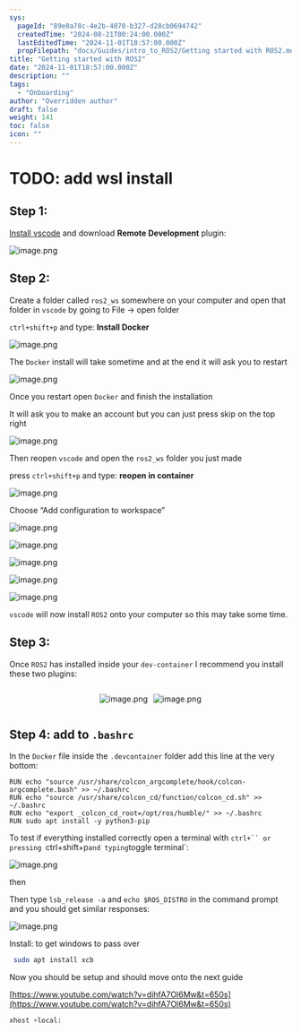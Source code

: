 ```yaml
---
sys:
  pageId: "89e0a78c-4e2b-4070-b327-d28cb0694742"
  createdTime: "2024-08-21T00:24:00.000Z"
  lastEditedTime: "2024-11-01T18:57:00.000Z"
  propFilepath: "docs/Guides/intro_to_ROS2/Getting started with ROS2.md"
title: "Getting started with ROS2"
date: "2024-11-01T18:57:00.000Z"
description: ""
tags:
  - "Onboarding"
author: "Overridden author"
draft: false
weight: 141
toc: false
icon: ""
---
```


# TODO: add wsl install

## Step 1:

[Install vscode](https://code.visualstudio.com/download) and download **Remote Development** plugin:

![image.png](https://prod-files-secure.s3.us-west-2.amazonaws.com/d518164a-d88e-44d1-a4ee-3adb3bd8bce0/efb52993-1881-4a40-b95e-6f020334f022/image.png?X-Amz-Algorithm=AWS4-HMAC-SHA256&X-Amz-Content-Sha256=UNSIGNED-PAYLOAD&X-Amz-Credential=ASIAZI2LB466YMYGWE7E%2F20250406%2Fus-west-2%2Fs3%2Faws4_request&X-Amz-Date=20250406T190138Z&X-Amz-Expires=3600&X-Amz-Security-Token=IQoJb3JpZ2luX2VjEM%2F%2F%2F%2F%2F%2F%2F%2F%2F%2F%2FwEaCXVzLXdlc3QtMiJHMEUCIB%2BZdWyqs9T7f%2FcOK1kzfY8Ne99VbVt3kRAMroniUPAYAiEAlfBa1%2FcDs1xlYEGd1BLxJs0DqYVmU28c6Jw6EgvSQrEq%2FwMISBAAGgw2Mzc0MjMxODM4MDUiDNGemFXH%2B2ck72o25CrcAz6T3oIMjzLm6zvPmYvsdOPHK4ti7SK4aARhTTfqh2Zcv1BIDgC0pNhvgPU1aYTHoeR17QMe1137XSqnzZ8h7Ri54kpiabfHIxJinYhDIzY7ULzxDlm6g1D8jt%2FmUvEjwBioyT%2F2Aau6eBY2GD%2Fn%2BseOOqBuDBp2sToNpbBhZt7DT5PSxAVb3Gs2nX0gygbDrTrgF%2B%2BNTlV8c19zTETGyGpCm5g6b5cRTV9MAMnXFgI3wiCvbO347nJ9v5wa%2FW3VXe9zPs8Krr0VwvfQ0aUYLAYA7r9IeoL1ueKqWdagRpMhS6lq1dOD4IzXdqzKiXFpB6C4rZnOV%2B3i%2BBJWQZQyeNY%2B7oxHT7KAArvRVQftOFg8MI8GvNr2yIEedqmPKC0QYEInvJVeHaJi2QIKabZv7phy8enusYQrCZWSisq%2BisS4otAYDDLhoUmT0YRm3AM7TaKdh4qXnUXTmckoZkgrxwBc2FeRjpMTsmdvcZomhgWbW%2Fh8eAmOaOP9knA4L54A4Fn7k1Op195SeqMfsoeJ2SujCgbw6TuB9BeWlWNSKu9yxr5ZksPLcDBwDBUU8HL2JP5tsi%2Fe%2BqFtNH17hnY4dGylDCrOqcqZT04Kf1iVStai%2FlRUxdCF7tkV%2Bkc1MKehyr8GOqUBd7hCjuOgFgjUkCnG39pa9%2BRij%2BIG4bBokY7rtJRiy1RKrFVfCSpzI76xtllahce5GEiNbk%2FaB1Jx7DZXB9MD7CHfFmQAd3QypApDZuVRIu77OyuKaamObA9ULQxvYdl2gLDCq1ld3PuCStaSGBOKg0drbYYrZ%2BRAzV4Ds6Mk7hD66fjlwCuUb%2FH%2BJcBgxKFvRpMILOo5m77towAeBM6utgJ2Cfve&X-Amz-Signature=3ce2a49461f6c7acdc0c43ec41ef6fbe81384f706ade9c2652bf05b99164dda1&X-Amz-SignedHeaders=host&x-id=GetObject)

## Step 2:

Create a folder called `ros2_ws` somewhere on your computer and open that folder in `vscode` by going to File → open folder 

`ctrl+shift+p` and type: **Install Docker**

![image.png](https://prod-files-secure.s3.us-west-2.amazonaws.com/d518164a-d88e-44d1-a4ee-3adb3bd8bce0/2269dc0e-1cd5-47ff-bceb-c04ad9b2eab0/image.png?X-Amz-Algorithm=AWS4-HMAC-SHA256&X-Amz-Content-Sha256=UNSIGNED-PAYLOAD&X-Amz-Credential=ASIAZI2LB466YMYGWE7E%2F20250406%2Fus-west-2%2Fs3%2Faws4_request&X-Amz-Date=20250406T190138Z&X-Amz-Expires=3600&X-Amz-Security-Token=IQoJb3JpZ2luX2VjEM%2F%2F%2F%2F%2F%2F%2F%2F%2F%2F%2FwEaCXVzLXdlc3QtMiJHMEUCIB%2BZdWyqs9T7f%2FcOK1kzfY8Ne99VbVt3kRAMroniUPAYAiEAlfBa1%2FcDs1xlYEGd1BLxJs0DqYVmU28c6Jw6EgvSQrEq%2FwMISBAAGgw2Mzc0MjMxODM4MDUiDNGemFXH%2B2ck72o25CrcAz6T3oIMjzLm6zvPmYvsdOPHK4ti7SK4aARhTTfqh2Zcv1BIDgC0pNhvgPU1aYTHoeR17QMe1137XSqnzZ8h7Ri54kpiabfHIxJinYhDIzY7ULzxDlm6g1D8jt%2FmUvEjwBioyT%2F2Aau6eBY2GD%2Fn%2BseOOqBuDBp2sToNpbBhZt7DT5PSxAVb3Gs2nX0gygbDrTrgF%2B%2BNTlV8c19zTETGyGpCm5g6b5cRTV9MAMnXFgI3wiCvbO347nJ9v5wa%2FW3VXe9zPs8Krr0VwvfQ0aUYLAYA7r9IeoL1ueKqWdagRpMhS6lq1dOD4IzXdqzKiXFpB6C4rZnOV%2B3i%2BBJWQZQyeNY%2B7oxHT7KAArvRVQftOFg8MI8GvNr2yIEedqmPKC0QYEInvJVeHaJi2QIKabZv7phy8enusYQrCZWSisq%2BisS4otAYDDLhoUmT0YRm3AM7TaKdh4qXnUXTmckoZkgrxwBc2FeRjpMTsmdvcZomhgWbW%2Fh8eAmOaOP9knA4L54A4Fn7k1Op195SeqMfsoeJ2SujCgbw6TuB9BeWlWNSKu9yxr5ZksPLcDBwDBUU8HL2JP5tsi%2Fe%2BqFtNH17hnY4dGylDCrOqcqZT04Kf1iVStai%2FlRUxdCF7tkV%2Bkc1MKehyr8GOqUBd7hCjuOgFgjUkCnG39pa9%2BRij%2BIG4bBokY7rtJRiy1RKrFVfCSpzI76xtllahce5GEiNbk%2FaB1Jx7DZXB9MD7CHfFmQAd3QypApDZuVRIu77OyuKaamObA9ULQxvYdl2gLDCq1ld3PuCStaSGBOKg0drbYYrZ%2BRAzV4Ds6Mk7hD66fjlwCuUb%2FH%2BJcBgxKFvRpMILOo5m77towAeBM6utgJ2Cfve&X-Amz-Signature=32f1da503c2d287ab930ea11b94af0c03800150d2b690860904d1d1d7e2b242a&X-Amz-SignedHeaders=host&x-id=GetObject)

The `Docker` install will take sometime and at the end it will ask you to restart

![image.png](https://prod-files-secure.s3.us-west-2.amazonaws.com/d518164a-d88e-44d1-a4ee-3adb3bd8bce0/ed233f78-be33-4b1f-b89c-9c346c0e961e/image.png?X-Amz-Algorithm=AWS4-HMAC-SHA256&X-Amz-Content-Sha256=UNSIGNED-PAYLOAD&X-Amz-Credential=ASIAZI2LB466YMYGWE7E%2F20250406%2Fus-west-2%2Fs3%2Faws4_request&X-Amz-Date=20250406T190138Z&X-Amz-Expires=3600&X-Amz-Security-Token=IQoJb3JpZ2luX2VjEM%2F%2F%2F%2F%2F%2F%2F%2F%2F%2F%2FwEaCXVzLXdlc3QtMiJHMEUCIB%2BZdWyqs9T7f%2FcOK1kzfY8Ne99VbVt3kRAMroniUPAYAiEAlfBa1%2FcDs1xlYEGd1BLxJs0DqYVmU28c6Jw6EgvSQrEq%2FwMISBAAGgw2Mzc0MjMxODM4MDUiDNGemFXH%2B2ck72o25CrcAz6T3oIMjzLm6zvPmYvsdOPHK4ti7SK4aARhTTfqh2Zcv1BIDgC0pNhvgPU1aYTHoeR17QMe1137XSqnzZ8h7Ri54kpiabfHIxJinYhDIzY7ULzxDlm6g1D8jt%2FmUvEjwBioyT%2F2Aau6eBY2GD%2Fn%2BseOOqBuDBp2sToNpbBhZt7DT5PSxAVb3Gs2nX0gygbDrTrgF%2B%2BNTlV8c19zTETGyGpCm5g6b5cRTV9MAMnXFgI3wiCvbO347nJ9v5wa%2FW3VXe9zPs8Krr0VwvfQ0aUYLAYA7r9IeoL1ueKqWdagRpMhS6lq1dOD4IzXdqzKiXFpB6C4rZnOV%2B3i%2BBJWQZQyeNY%2B7oxHT7KAArvRVQftOFg8MI8GvNr2yIEedqmPKC0QYEInvJVeHaJi2QIKabZv7phy8enusYQrCZWSisq%2BisS4otAYDDLhoUmT0YRm3AM7TaKdh4qXnUXTmckoZkgrxwBc2FeRjpMTsmdvcZomhgWbW%2Fh8eAmOaOP9knA4L54A4Fn7k1Op195SeqMfsoeJ2SujCgbw6TuB9BeWlWNSKu9yxr5ZksPLcDBwDBUU8HL2JP5tsi%2Fe%2BqFtNH17hnY4dGylDCrOqcqZT04Kf1iVStai%2FlRUxdCF7tkV%2Bkc1MKehyr8GOqUBd7hCjuOgFgjUkCnG39pa9%2BRij%2BIG4bBokY7rtJRiy1RKrFVfCSpzI76xtllahce5GEiNbk%2FaB1Jx7DZXB9MD7CHfFmQAd3QypApDZuVRIu77OyuKaamObA9ULQxvYdl2gLDCq1ld3PuCStaSGBOKg0drbYYrZ%2BRAzV4Ds6Mk7hD66fjlwCuUb%2FH%2BJcBgxKFvRpMILOo5m77towAeBM6utgJ2Cfve&X-Amz-Signature=1b722ea2faa779d3aa27fa2463c682ab621d27690f7ecb4ae447f237b554adef&X-Amz-SignedHeaders=host&x-id=GetObject)

Once you restart open `Docker` and finish the installation

It will ask you to make an account but you can just press skip on the top right

![image.png](https://prod-files-secure.s3.us-west-2.amazonaws.com/d518164a-d88e-44d1-a4ee-3adb3bd8bce0/21010ad9-1659-4fd9-9f59-9932a09b2a3d/image.png?X-Amz-Algorithm=AWS4-HMAC-SHA256&X-Amz-Content-Sha256=UNSIGNED-PAYLOAD&X-Amz-Credential=ASIAZI2LB466YMYGWE7E%2F20250406%2Fus-west-2%2Fs3%2Faws4_request&X-Amz-Date=20250406T190138Z&X-Amz-Expires=3600&X-Amz-Security-Token=IQoJb3JpZ2luX2VjEM%2F%2F%2F%2F%2F%2F%2F%2F%2F%2F%2FwEaCXVzLXdlc3QtMiJHMEUCIB%2BZdWyqs9T7f%2FcOK1kzfY8Ne99VbVt3kRAMroniUPAYAiEAlfBa1%2FcDs1xlYEGd1BLxJs0DqYVmU28c6Jw6EgvSQrEq%2FwMISBAAGgw2Mzc0MjMxODM4MDUiDNGemFXH%2B2ck72o25CrcAz6T3oIMjzLm6zvPmYvsdOPHK4ti7SK4aARhTTfqh2Zcv1BIDgC0pNhvgPU1aYTHoeR17QMe1137XSqnzZ8h7Ri54kpiabfHIxJinYhDIzY7ULzxDlm6g1D8jt%2FmUvEjwBioyT%2F2Aau6eBY2GD%2Fn%2BseOOqBuDBp2sToNpbBhZt7DT5PSxAVb3Gs2nX0gygbDrTrgF%2B%2BNTlV8c19zTETGyGpCm5g6b5cRTV9MAMnXFgI3wiCvbO347nJ9v5wa%2FW3VXe9zPs8Krr0VwvfQ0aUYLAYA7r9IeoL1ueKqWdagRpMhS6lq1dOD4IzXdqzKiXFpB6C4rZnOV%2B3i%2BBJWQZQyeNY%2B7oxHT7KAArvRVQftOFg8MI8GvNr2yIEedqmPKC0QYEInvJVeHaJi2QIKabZv7phy8enusYQrCZWSisq%2BisS4otAYDDLhoUmT0YRm3AM7TaKdh4qXnUXTmckoZkgrxwBc2FeRjpMTsmdvcZomhgWbW%2Fh8eAmOaOP9knA4L54A4Fn7k1Op195SeqMfsoeJ2SujCgbw6TuB9BeWlWNSKu9yxr5ZksPLcDBwDBUU8HL2JP5tsi%2Fe%2BqFtNH17hnY4dGylDCrOqcqZT04Kf1iVStai%2FlRUxdCF7tkV%2Bkc1MKehyr8GOqUBd7hCjuOgFgjUkCnG39pa9%2BRij%2BIG4bBokY7rtJRiy1RKrFVfCSpzI76xtllahce5GEiNbk%2FaB1Jx7DZXB9MD7CHfFmQAd3QypApDZuVRIu77OyuKaamObA9ULQxvYdl2gLDCq1ld3PuCStaSGBOKg0drbYYrZ%2BRAzV4Ds6Mk7hD66fjlwCuUb%2FH%2BJcBgxKFvRpMILOo5m77towAeBM6utgJ2Cfve&X-Amz-Signature=52889286bc9285714974b88e0d3bb8879b606713333317f6b758e680349e9e2d&X-Amz-SignedHeaders=host&x-id=GetObject)

Then reopen `vscode` and open the `ros2_ws` folder you just made

press `ctrl+shift+p` and type: **reopen in container**

![image.png](https://prod-files-secure.s3.us-west-2.amazonaws.com/d518164a-d88e-44d1-a4ee-3adb3bd8bce0/4e93b8c2-41ad-488c-8095-c74205196118/image.png?X-Amz-Algorithm=AWS4-HMAC-SHA256&X-Amz-Content-Sha256=UNSIGNED-PAYLOAD&X-Amz-Credential=ASIAZI2LB466YMYGWE7E%2F20250406%2Fus-west-2%2Fs3%2Faws4_request&X-Amz-Date=20250406T190138Z&X-Amz-Expires=3600&X-Amz-Security-Token=IQoJb3JpZ2luX2VjEM%2F%2F%2F%2F%2F%2F%2F%2F%2F%2F%2FwEaCXVzLXdlc3QtMiJHMEUCIB%2BZdWyqs9T7f%2FcOK1kzfY8Ne99VbVt3kRAMroniUPAYAiEAlfBa1%2FcDs1xlYEGd1BLxJs0DqYVmU28c6Jw6EgvSQrEq%2FwMISBAAGgw2Mzc0MjMxODM4MDUiDNGemFXH%2B2ck72o25CrcAz6T3oIMjzLm6zvPmYvsdOPHK4ti7SK4aARhTTfqh2Zcv1BIDgC0pNhvgPU1aYTHoeR17QMe1137XSqnzZ8h7Ri54kpiabfHIxJinYhDIzY7ULzxDlm6g1D8jt%2FmUvEjwBioyT%2F2Aau6eBY2GD%2Fn%2BseOOqBuDBp2sToNpbBhZt7DT5PSxAVb3Gs2nX0gygbDrTrgF%2B%2BNTlV8c19zTETGyGpCm5g6b5cRTV9MAMnXFgI3wiCvbO347nJ9v5wa%2FW3VXe9zPs8Krr0VwvfQ0aUYLAYA7r9IeoL1ueKqWdagRpMhS6lq1dOD4IzXdqzKiXFpB6C4rZnOV%2B3i%2BBJWQZQyeNY%2B7oxHT7KAArvRVQftOFg8MI8GvNr2yIEedqmPKC0QYEInvJVeHaJi2QIKabZv7phy8enusYQrCZWSisq%2BisS4otAYDDLhoUmT0YRm3AM7TaKdh4qXnUXTmckoZkgrxwBc2FeRjpMTsmdvcZomhgWbW%2Fh8eAmOaOP9knA4L54A4Fn7k1Op195SeqMfsoeJ2SujCgbw6TuB9BeWlWNSKu9yxr5ZksPLcDBwDBUU8HL2JP5tsi%2Fe%2BqFtNH17hnY4dGylDCrOqcqZT04Kf1iVStai%2FlRUxdCF7tkV%2Bkc1MKehyr8GOqUBd7hCjuOgFgjUkCnG39pa9%2BRij%2BIG4bBokY7rtJRiy1RKrFVfCSpzI76xtllahce5GEiNbk%2FaB1Jx7DZXB9MD7CHfFmQAd3QypApDZuVRIu77OyuKaamObA9ULQxvYdl2gLDCq1ld3PuCStaSGBOKg0drbYYrZ%2BRAzV4Ds6Mk7hD66fjlwCuUb%2FH%2BJcBgxKFvRpMILOo5m77towAeBM6utgJ2Cfve&X-Amz-Signature=06968300b59c5194c8a7169504611a6fa8a6c42ffdf410f5587e1025feb7a055&X-Amz-SignedHeaders=host&x-id=GetObject)

Choose “Add configuration to workspace”

![image.png](https://prod-files-secure.s3.us-west-2.amazonaws.com/d518164a-d88e-44d1-a4ee-3adb3bd8bce0/9560b282-5060-4989-ba37-97e7b2c22476/image.png?X-Amz-Algorithm=AWS4-HMAC-SHA256&X-Amz-Content-Sha256=UNSIGNED-PAYLOAD&X-Amz-Credential=ASIAZI2LB466YMYGWE7E%2F20250406%2Fus-west-2%2Fs3%2Faws4_request&X-Amz-Date=20250406T190138Z&X-Amz-Expires=3600&X-Amz-Security-Token=IQoJb3JpZ2luX2VjEM%2F%2F%2F%2F%2F%2F%2F%2F%2F%2F%2FwEaCXVzLXdlc3QtMiJHMEUCIB%2BZdWyqs9T7f%2FcOK1kzfY8Ne99VbVt3kRAMroniUPAYAiEAlfBa1%2FcDs1xlYEGd1BLxJs0DqYVmU28c6Jw6EgvSQrEq%2FwMISBAAGgw2Mzc0MjMxODM4MDUiDNGemFXH%2B2ck72o25CrcAz6T3oIMjzLm6zvPmYvsdOPHK4ti7SK4aARhTTfqh2Zcv1BIDgC0pNhvgPU1aYTHoeR17QMe1137XSqnzZ8h7Ri54kpiabfHIxJinYhDIzY7ULzxDlm6g1D8jt%2FmUvEjwBioyT%2F2Aau6eBY2GD%2Fn%2BseOOqBuDBp2sToNpbBhZt7DT5PSxAVb3Gs2nX0gygbDrTrgF%2B%2BNTlV8c19zTETGyGpCm5g6b5cRTV9MAMnXFgI3wiCvbO347nJ9v5wa%2FW3VXe9zPs8Krr0VwvfQ0aUYLAYA7r9IeoL1ueKqWdagRpMhS6lq1dOD4IzXdqzKiXFpB6C4rZnOV%2B3i%2BBJWQZQyeNY%2B7oxHT7KAArvRVQftOFg8MI8GvNr2yIEedqmPKC0QYEInvJVeHaJi2QIKabZv7phy8enusYQrCZWSisq%2BisS4otAYDDLhoUmT0YRm3AM7TaKdh4qXnUXTmckoZkgrxwBc2FeRjpMTsmdvcZomhgWbW%2Fh8eAmOaOP9knA4L54A4Fn7k1Op195SeqMfsoeJ2SujCgbw6TuB9BeWlWNSKu9yxr5ZksPLcDBwDBUU8HL2JP5tsi%2Fe%2BqFtNH17hnY4dGylDCrOqcqZT04Kf1iVStai%2FlRUxdCF7tkV%2Bkc1MKehyr8GOqUBd7hCjuOgFgjUkCnG39pa9%2BRij%2BIG4bBokY7rtJRiy1RKrFVfCSpzI76xtllahce5GEiNbk%2FaB1Jx7DZXB9MD7CHfFmQAd3QypApDZuVRIu77OyuKaamObA9ULQxvYdl2gLDCq1ld3PuCStaSGBOKg0drbYYrZ%2BRAzV4Ds6Mk7hD66fjlwCuUb%2FH%2BJcBgxKFvRpMILOo5m77towAeBM6utgJ2Cfve&X-Amz-Signature=53cd41ed0b2a6a01c81c8515cef821d451256717c6853be424cda5d96b024024&X-Amz-SignedHeaders=host&x-id=GetObject)

![image.png](https://prod-files-secure.s3.us-west-2.amazonaws.com/d518164a-d88e-44d1-a4ee-3adb3bd8bce0/2ee63f81-886b-48e8-a553-dc6e5eac99e4/image.png?X-Amz-Algorithm=AWS4-HMAC-SHA256&X-Amz-Content-Sha256=UNSIGNED-PAYLOAD&X-Amz-Credential=ASIAZI2LB466YMYGWE7E%2F20250406%2Fus-west-2%2Fs3%2Faws4_request&X-Amz-Date=20250406T190138Z&X-Amz-Expires=3600&X-Amz-Security-Token=IQoJb3JpZ2luX2VjEM%2F%2F%2F%2F%2F%2F%2F%2F%2F%2F%2FwEaCXVzLXdlc3QtMiJHMEUCIB%2BZdWyqs9T7f%2FcOK1kzfY8Ne99VbVt3kRAMroniUPAYAiEAlfBa1%2FcDs1xlYEGd1BLxJs0DqYVmU28c6Jw6EgvSQrEq%2FwMISBAAGgw2Mzc0MjMxODM4MDUiDNGemFXH%2B2ck72o25CrcAz6T3oIMjzLm6zvPmYvsdOPHK4ti7SK4aARhTTfqh2Zcv1BIDgC0pNhvgPU1aYTHoeR17QMe1137XSqnzZ8h7Ri54kpiabfHIxJinYhDIzY7ULzxDlm6g1D8jt%2FmUvEjwBioyT%2F2Aau6eBY2GD%2Fn%2BseOOqBuDBp2sToNpbBhZt7DT5PSxAVb3Gs2nX0gygbDrTrgF%2B%2BNTlV8c19zTETGyGpCm5g6b5cRTV9MAMnXFgI3wiCvbO347nJ9v5wa%2FW3VXe9zPs8Krr0VwvfQ0aUYLAYA7r9IeoL1ueKqWdagRpMhS6lq1dOD4IzXdqzKiXFpB6C4rZnOV%2B3i%2BBJWQZQyeNY%2B7oxHT7KAArvRVQftOFg8MI8GvNr2yIEedqmPKC0QYEInvJVeHaJi2QIKabZv7phy8enusYQrCZWSisq%2BisS4otAYDDLhoUmT0YRm3AM7TaKdh4qXnUXTmckoZkgrxwBc2FeRjpMTsmdvcZomhgWbW%2Fh8eAmOaOP9knA4L54A4Fn7k1Op195SeqMfsoeJ2SujCgbw6TuB9BeWlWNSKu9yxr5ZksPLcDBwDBUU8HL2JP5tsi%2Fe%2BqFtNH17hnY4dGylDCrOqcqZT04Kf1iVStai%2FlRUxdCF7tkV%2Bkc1MKehyr8GOqUBd7hCjuOgFgjUkCnG39pa9%2BRij%2BIG4bBokY7rtJRiy1RKrFVfCSpzI76xtllahce5GEiNbk%2FaB1Jx7DZXB9MD7CHfFmQAd3QypApDZuVRIu77OyuKaamObA9ULQxvYdl2gLDCq1ld3PuCStaSGBOKg0drbYYrZ%2BRAzV4Ds6Mk7hD66fjlwCuUb%2FH%2BJcBgxKFvRpMILOo5m77towAeBM6utgJ2Cfve&X-Amz-Signature=172398f89fc725ce600d2cea2561a232223389f91f269d8ade0658b73d2c02cf&X-Amz-SignedHeaders=host&x-id=GetObject)

![image.png](https://prod-files-secure.s3.us-west-2.amazonaws.com/d518164a-d88e-44d1-a4ee-3adb3bd8bce0/ae1580b2-b048-407e-aed9-b584224a7a04/image.png?X-Amz-Algorithm=AWS4-HMAC-SHA256&X-Amz-Content-Sha256=UNSIGNED-PAYLOAD&X-Amz-Credential=ASIAZI2LB466YMYGWE7E%2F20250406%2Fus-west-2%2Fs3%2Faws4_request&X-Amz-Date=20250406T190138Z&X-Amz-Expires=3600&X-Amz-Security-Token=IQoJb3JpZ2luX2VjEM%2F%2F%2F%2F%2F%2F%2F%2F%2F%2F%2FwEaCXVzLXdlc3QtMiJHMEUCIB%2BZdWyqs9T7f%2FcOK1kzfY8Ne99VbVt3kRAMroniUPAYAiEAlfBa1%2FcDs1xlYEGd1BLxJs0DqYVmU28c6Jw6EgvSQrEq%2FwMISBAAGgw2Mzc0MjMxODM4MDUiDNGemFXH%2B2ck72o25CrcAz6T3oIMjzLm6zvPmYvsdOPHK4ti7SK4aARhTTfqh2Zcv1BIDgC0pNhvgPU1aYTHoeR17QMe1137XSqnzZ8h7Ri54kpiabfHIxJinYhDIzY7ULzxDlm6g1D8jt%2FmUvEjwBioyT%2F2Aau6eBY2GD%2Fn%2BseOOqBuDBp2sToNpbBhZt7DT5PSxAVb3Gs2nX0gygbDrTrgF%2B%2BNTlV8c19zTETGyGpCm5g6b5cRTV9MAMnXFgI3wiCvbO347nJ9v5wa%2FW3VXe9zPs8Krr0VwvfQ0aUYLAYA7r9IeoL1ueKqWdagRpMhS6lq1dOD4IzXdqzKiXFpB6C4rZnOV%2B3i%2BBJWQZQyeNY%2B7oxHT7KAArvRVQftOFg8MI8GvNr2yIEedqmPKC0QYEInvJVeHaJi2QIKabZv7phy8enusYQrCZWSisq%2BisS4otAYDDLhoUmT0YRm3AM7TaKdh4qXnUXTmckoZkgrxwBc2FeRjpMTsmdvcZomhgWbW%2Fh8eAmOaOP9knA4L54A4Fn7k1Op195SeqMfsoeJ2SujCgbw6TuB9BeWlWNSKu9yxr5ZksPLcDBwDBUU8HL2JP5tsi%2Fe%2BqFtNH17hnY4dGylDCrOqcqZT04Kf1iVStai%2FlRUxdCF7tkV%2Bkc1MKehyr8GOqUBd7hCjuOgFgjUkCnG39pa9%2BRij%2BIG4bBokY7rtJRiy1RKrFVfCSpzI76xtllahce5GEiNbk%2FaB1Jx7DZXB9MD7CHfFmQAd3QypApDZuVRIu77OyuKaamObA9ULQxvYdl2gLDCq1ld3PuCStaSGBOKg0drbYYrZ%2BRAzV4Ds6Mk7hD66fjlwCuUb%2FH%2BJcBgxKFvRpMILOo5m77towAeBM6utgJ2Cfve&X-Amz-Signature=536ed16379347bc15ce22ac7799086fc20fda8d6315d1e922fb4f44939612cac&X-Amz-SignedHeaders=host&x-id=GetObject)

![image.png](https://prod-files-secure.s3.us-west-2.amazonaws.com/d518164a-d88e-44d1-a4ee-3adb3bd8bce0/53255b28-f75e-430f-b9e3-c0ac8577e42b/image.png?X-Amz-Algorithm=AWS4-HMAC-SHA256&X-Amz-Content-Sha256=UNSIGNED-PAYLOAD&X-Amz-Credential=ASIAZI2LB466YMYGWE7E%2F20250406%2Fus-west-2%2Fs3%2Faws4_request&X-Amz-Date=20250406T190138Z&X-Amz-Expires=3600&X-Amz-Security-Token=IQoJb3JpZ2luX2VjEM%2F%2F%2F%2F%2F%2F%2F%2F%2F%2F%2FwEaCXVzLXdlc3QtMiJHMEUCIB%2BZdWyqs9T7f%2FcOK1kzfY8Ne99VbVt3kRAMroniUPAYAiEAlfBa1%2FcDs1xlYEGd1BLxJs0DqYVmU28c6Jw6EgvSQrEq%2FwMISBAAGgw2Mzc0MjMxODM4MDUiDNGemFXH%2B2ck72o25CrcAz6T3oIMjzLm6zvPmYvsdOPHK4ti7SK4aARhTTfqh2Zcv1BIDgC0pNhvgPU1aYTHoeR17QMe1137XSqnzZ8h7Ri54kpiabfHIxJinYhDIzY7ULzxDlm6g1D8jt%2FmUvEjwBioyT%2F2Aau6eBY2GD%2Fn%2BseOOqBuDBp2sToNpbBhZt7DT5PSxAVb3Gs2nX0gygbDrTrgF%2B%2BNTlV8c19zTETGyGpCm5g6b5cRTV9MAMnXFgI3wiCvbO347nJ9v5wa%2FW3VXe9zPs8Krr0VwvfQ0aUYLAYA7r9IeoL1ueKqWdagRpMhS6lq1dOD4IzXdqzKiXFpB6C4rZnOV%2B3i%2BBJWQZQyeNY%2B7oxHT7KAArvRVQftOFg8MI8GvNr2yIEedqmPKC0QYEInvJVeHaJi2QIKabZv7phy8enusYQrCZWSisq%2BisS4otAYDDLhoUmT0YRm3AM7TaKdh4qXnUXTmckoZkgrxwBc2FeRjpMTsmdvcZomhgWbW%2Fh8eAmOaOP9knA4L54A4Fn7k1Op195SeqMfsoeJ2SujCgbw6TuB9BeWlWNSKu9yxr5ZksPLcDBwDBUU8HL2JP5tsi%2Fe%2BqFtNH17hnY4dGylDCrOqcqZT04Kf1iVStai%2FlRUxdCF7tkV%2Bkc1MKehyr8GOqUBd7hCjuOgFgjUkCnG39pa9%2BRij%2BIG4bBokY7rtJRiy1RKrFVfCSpzI76xtllahce5GEiNbk%2FaB1Jx7DZXB9MD7CHfFmQAd3QypApDZuVRIu77OyuKaamObA9ULQxvYdl2gLDCq1ld3PuCStaSGBOKg0drbYYrZ%2BRAzV4Ds6Mk7hD66fjlwCuUb%2FH%2BJcBgxKFvRpMILOo5m77towAeBM6utgJ2Cfve&X-Amz-Signature=245232f7791643ced4eb99c092867137bdecabfcd39ce1731811f71d39df0db6&X-Amz-SignedHeaders=host&x-id=GetObject)

![image.png](https://prod-files-secure.s3.us-west-2.amazonaws.com/d518164a-d88e-44d1-a4ee-3adb3bd8bce0/7c562767-5af9-4ffb-97d1-327bcdf4ee00/image.png?X-Amz-Algorithm=AWS4-HMAC-SHA256&X-Amz-Content-Sha256=UNSIGNED-PAYLOAD&X-Amz-Credential=ASIAZI2LB466YMYGWE7E%2F20250406%2Fus-west-2%2Fs3%2Faws4_request&X-Amz-Date=20250406T190138Z&X-Amz-Expires=3600&X-Amz-Security-Token=IQoJb3JpZ2luX2VjEM%2F%2F%2F%2F%2F%2F%2F%2F%2F%2F%2FwEaCXVzLXdlc3QtMiJHMEUCIB%2BZdWyqs9T7f%2FcOK1kzfY8Ne99VbVt3kRAMroniUPAYAiEAlfBa1%2FcDs1xlYEGd1BLxJs0DqYVmU28c6Jw6EgvSQrEq%2FwMISBAAGgw2Mzc0MjMxODM4MDUiDNGemFXH%2B2ck72o25CrcAz6T3oIMjzLm6zvPmYvsdOPHK4ti7SK4aARhTTfqh2Zcv1BIDgC0pNhvgPU1aYTHoeR17QMe1137XSqnzZ8h7Ri54kpiabfHIxJinYhDIzY7ULzxDlm6g1D8jt%2FmUvEjwBioyT%2F2Aau6eBY2GD%2Fn%2BseOOqBuDBp2sToNpbBhZt7DT5PSxAVb3Gs2nX0gygbDrTrgF%2B%2BNTlV8c19zTETGyGpCm5g6b5cRTV9MAMnXFgI3wiCvbO347nJ9v5wa%2FW3VXe9zPs8Krr0VwvfQ0aUYLAYA7r9IeoL1ueKqWdagRpMhS6lq1dOD4IzXdqzKiXFpB6C4rZnOV%2B3i%2BBJWQZQyeNY%2B7oxHT7KAArvRVQftOFg8MI8GvNr2yIEedqmPKC0QYEInvJVeHaJi2QIKabZv7phy8enusYQrCZWSisq%2BisS4otAYDDLhoUmT0YRm3AM7TaKdh4qXnUXTmckoZkgrxwBc2FeRjpMTsmdvcZomhgWbW%2Fh8eAmOaOP9knA4L54A4Fn7k1Op195SeqMfsoeJ2SujCgbw6TuB9BeWlWNSKu9yxr5ZksPLcDBwDBUU8HL2JP5tsi%2Fe%2BqFtNH17hnY4dGylDCrOqcqZT04Kf1iVStai%2FlRUxdCF7tkV%2Bkc1MKehyr8GOqUBd7hCjuOgFgjUkCnG39pa9%2BRij%2BIG4bBokY7rtJRiy1RKrFVfCSpzI76xtllahce5GEiNbk%2FaB1Jx7DZXB9MD7CHfFmQAd3QypApDZuVRIu77OyuKaamObA9ULQxvYdl2gLDCq1ld3PuCStaSGBOKg0drbYYrZ%2BRAzV4Ds6Mk7hD66fjlwCuUb%2FH%2BJcBgxKFvRpMILOo5m77towAeBM6utgJ2Cfve&X-Amz-Signature=c900b7014b616a6f61993b34434e83ba6900ee424c9a1ec9b907ba9c6f4d2973&X-Amz-SignedHeaders=host&x-id=GetObject)

`vscode` will now install `ROS2` onto your computer so this may take some time.

## Step 3:

Once `ROS2` has installed inside your `dev-container` I recommend you install these two plugins:

<div style="display: flex;flex-direction: row; column-gap:10px; max-width: 630px;justify-content: center;">
<div>

![image.png](https://prod-files-secure.s3.us-west-2.amazonaws.com/d518164a-d88e-44d1-a4ee-3adb3bd8bce0/3fc3d550-5a54-4ba1-ba6b-faa01cdb7369/image.png?X-Amz-Algorithm=AWS4-HMAC-SHA256&X-Amz-Content-Sha256=UNSIGNED-PAYLOAD&X-Amz-Credential=ASIAZI2LB4662YCBZTDX%2F20250406%2Fus-west-2%2Fs3%2Faws4_request&X-Amz-Date=20250406T190200Z&X-Amz-Expires=3600&X-Amz-Security-Token=IQoJb3JpZ2luX2VjEM%2F%2F%2F%2F%2F%2F%2F%2F%2F%2F%2FwEaCXVzLXdlc3QtMiJGMEQCIBTHVMSjYPe0veiHGoX7O0FFeyAi0cAnG%2FrOrTf8vTuKAiB0YDYp3q6DvOr8ncoAmH257UihxGYOtkLZQ5s3RifZjSr%2FAwhIEAAaDDYzNzQyMzE4MzgwNSIMt1WgsFIOiyNHhg4NKtwDPLA9mrqVxWdaswgy7CPCtnE5JqRv8Cbw51%2FXyunhzXUwryIgZAEfKQwT6oLXMdl3sE6%2FXYB5P56uy8R7Lm%2BTngHM%2FspiLKWodNRG6yPoFDKUPpPHgRe%2BlsCvDgLInNyqM%2F8mK3fPtcWZtMMDbJpafVbZiIWU26%2FNOkHJquXT7UgkLldktTlby9HZ%2B8QfvMM00xzdkQNAyWrjx%2BF9uS7NHBUsTZvC5oynSo%2FU29OC7SSFapGQzT%2BRzMdRqpDjrvIR7UFUBt128gI6NTfwhNpmsMnLawJFtsFbGrfHTf4aYdysc67exBqZQSQZYwxx77CK8oM%2F5urPqI5BwN%2FqMgMB%2Bz%2FMG09E4q7WkpLBGznidE3WzgHjn%2BCJrJP0j3yURM3F9%2BIEWOHumJMwjwB0PF1PJrxe10YewQqpyTXOGcje4fDLmrr2eJK%2FLQ9u6J6v6Eug4ddmf3deT9c2p9pED4eqRw8GW5Owvoqpsb0X3d%2FlqAWtoYt2lxU7WwIjO2hzr3jqkJp0U1vg2c2pUM%2BORzZSRYD%2BTS0HJRXnHmiBltWiV6kg3y2rLrGNJiHNaAk6FzKs65Eq%2BYZIl8NA6ulG%2Fxzc7Aj5ixM573DtfaIhwT5z3Qnkuw1UgvCuxHmlbGYwkKTKvwY6pgHOAx%2ByZqKsSVcaJa60bTxpd%2FNAQHkS0dvGrb3D8bsUvrNGQRaJhbaekK%2FmhKmtgOHYWkwQ6cIhRmbo5ry%2FZDbBnDKiAgJrIy%2Bc5NkK0FyGWJ3y%2B8wpVabhxRoNQc8NcU2rXKQYF5ADmwX%2FZI3vbp85LFueWvfCS5A%2FaZhq3A0TNF9fxjwd8YNBgauuAxa%2BStcCHrjeztfaJm%2FVZmsfCadmUeq1ZlP6&X-Amz-Signature=83b0f545123f4bc74f228dc97a279e34de79cb746fdb30bd365056e7c06bf79b&X-Amz-SignedHeaders=host&x-id=GetObject)

</div>
<div>

![image.png](https://prod-files-secure.s3.us-west-2.amazonaws.com/d518164a-d88e-44d1-a4ee-3adb3bd8bce0/d994cc66-13c2-4093-a5a3-f84cf4601a82/image.png?X-Amz-Algorithm=AWS4-HMAC-SHA256&X-Amz-Content-Sha256=UNSIGNED-PAYLOAD&X-Amz-Credential=ASIAZI2LB466QGAHO7HP%2F20250406%2Fus-west-2%2Fs3%2Faws4_request&X-Amz-Date=20250406T190201Z&X-Amz-Expires=3600&X-Amz-Security-Token=IQoJb3JpZ2luX2VjENP%2F%2F%2F%2F%2F%2F%2F%2F%2F%2FwEaCXVzLXdlc3QtMiJIMEYCIQC73miJcNx4Iqg8BAIF1A44c2E54Q8677p5OAXiQk4MRQIhAJgxiPQZxkIr%2B0Gnu6gadYK7LILIF5xOE48UQaaeIC%2F2Kv8DCEwQABoMNjM3NDIzMTgzODA1IgzynKa%2B9wYzOgQuMM8q3APv6MkR1EKVZzWBDVj13Aa9e%2Byt2dpJS4ERajapIPkct6SEcRrYUljV64IHvehO6AG%2BnAV8SgvNW1eQlHgeR1SySRLob47Xks1asPK4ykkF7BKVtcgdJ6ritRr43A0F5ivqDdUcV69UFcPRyw%2FQVgGJjEei7SqYNAbMD%2FbtMO5kB3ldjnGFI79THv%2B%2FztrCp5TI8MUJZxMdUcaNKhwmix47L5gRKM8hFEQAkMRhCPKhGVOcIV2K1iFj1Iaf4k3070UniA0CvcYNabriKmTn6ICvH6rq944YXDCNKMW0nFPBbBZKZl8E2Ba3vWxv1AaEpLMENDB1b93okwI%2FXx0x5U2S8WpsFOx76I64mQdN0uce6PTs33DRfwP4QZGQpimv3ZpFr7jgs1aT7%2FC1SaHxGttAFpGvTO0q%2B8hezmByPBKF0vGYUFnPrijnlZV2LQCk5i%2BSIJ7DtfOxZonk4GIgToMZooOMElIttT4DJH9bZlmHQ4a9bfVUt%2BguL3PpuRwIAFRMb2lTyjyEuCccyCldQnVz4tutIYEiFWVJlE%2BwbHH2EuvLrPW9FZhsPp9vpc%2BKfxfcWsHhD7AYPrpCDKga%2FNhRsW8B5%2BWkh%2FOWK111%2BQ0c87oG%2BR8xLgbINmWz9TDgncu%2FBjqkAdpcTzNZAYhHqCn4hA4fUVjrjZQPQUuL0AC8xJv6qh%2FxOuQ9ESCaBxRlvUbk5s%2B96LZcsGhu51%2BOhQxm7bsD0JT1ycpRDpYSF33olo86YYSBf5a7Zc8hOEVPp1fH5uiY3wKkBmpbC%2BD0m71P8Cchhd77pfp3XQy%2FZxO%2FTbWCBaIXq37aeh%2Fw6WhhR28llu5dcMjGyXgUKrCI8lMeIdQ%2FG9zTX6Jm&X-Amz-Signature=2f0d1e2cde9d6f9e61f772b2489315b898afb94bd07aa29bbaf4b9286ef01e28&X-Amz-SignedHeaders=host&x-id=GetObject)

</div>
</div>

## Step 4: add to `.bashrc`

In the `Docker` file inside the `.devcontainer` folder add this line at the very bottom: 

```docker
RUN echo "source /usr/share/colcon_argcomplete/hook/colcon-argcomplete.bash" >> ~/.bashrc
RUN echo "source /usr/share/colcon_cd/function/colcon_cd.sh" >> ~/.bashrc
RUN echo "export _colcon_cd_root=/opt/ros/humble/" >> ~/.bashrc
RUN sudo apt install -y python3-pip 
```

To test if everything installed correctly open a terminal with `ctrl+`` or pressing `ctrl+shift+p` and typing `toggle terminal`:

![image.png](https://prod-files-secure.s3.us-west-2.amazonaws.com/d518164a-d88e-44d1-a4ee-3adb3bd8bce0/6a4943d8-b04e-4c02-9a58-775f3384d1a5/image.png?X-Amz-Algorithm=AWS4-HMAC-SHA256&X-Amz-Content-Sha256=UNSIGNED-PAYLOAD&X-Amz-Credential=ASIAZI2LB466YMYGWE7E%2F20250406%2Fus-west-2%2Fs3%2Faws4_request&X-Amz-Date=20250406T190138Z&X-Amz-Expires=3600&X-Amz-Security-Token=IQoJb3JpZ2luX2VjEM%2F%2F%2F%2F%2F%2F%2F%2F%2F%2F%2FwEaCXVzLXdlc3QtMiJHMEUCIB%2BZdWyqs9T7f%2FcOK1kzfY8Ne99VbVt3kRAMroniUPAYAiEAlfBa1%2FcDs1xlYEGd1BLxJs0DqYVmU28c6Jw6EgvSQrEq%2FwMISBAAGgw2Mzc0MjMxODM4MDUiDNGemFXH%2B2ck72o25CrcAz6T3oIMjzLm6zvPmYvsdOPHK4ti7SK4aARhTTfqh2Zcv1BIDgC0pNhvgPU1aYTHoeR17QMe1137XSqnzZ8h7Ri54kpiabfHIxJinYhDIzY7ULzxDlm6g1D8jt%2FmUvEjwBioyT%2F2Aau6eBY2GD%2Fn%2BseOOqBuDBp2sToNpbBhZt7DT5PSxAVb3Gs2nX0gygbDrTrgF%2B%2BNTlV8c19zTETGyGpCm5g6b5cRTV9MAMnXFgI3wiCvbO347nJ9v5wa%2FW3VXe9zPs8Krr0VwvfQ0aUYLAYA7r9IeoL1ueKqWdagRpMhS6lq1dOD4IzXdqzKiXFpB6C4rZnOV%2B3i%2BBJWQZQyeNY%2B7oxHT7KAArvRVQftOFg8MI8GvNr2yIEedqmPKC0QYEInvJVeHaJi2QIKabZv7phy8enusYQrCZWSisq%2BisS4otAYDDLhoUmT0YRm3AM7TaKdh4qXnUXTmckoZkgrxwBc2FeRjpMTsmdvcZomhgWbW%2Fh8eAmOaOP9knA4L54A4Fn7k1Op195SeqMfsoeJ2SujCgbw6TuB9BeWlWNSKu9yxr5ZksPLcDBwDBUU8HL2JP5tsi%2Fe%2BqFtNH17hnY4dGylDCrOqcqZT04Kf1iVStai%2FlRUxdCF7tkV%2Bkc1MKehyr8GOqUBd7hCjuOgFgjUkCnG39pa9%2BRij%2BIG4bBokY7rtJRiy1RKrFVfCSpzI76xtllahce5GEiNbk%2FaB1Jx7DZXB9MD7CHfFmQAd3QypApDZuVRIu77OyuKaamObA9ULQxvYdl2gLDCq1ld3PuCStaSGBOKg0drbYYrZ%2BRAzV4Ds6Mk7hD66fjlwCuUb%2FH%2BJcBgxKFvRpMILOo5m77towAeBM6utgJ2Cfve&X-Amz-Signature=399269c77f407510defbc5fa88a28111a51fb907c428638905929c9de7f7736d&X-Amz-SignedHeaders=host&x-id=GetObject)

then 

Then type `lsb_release -a` and `echo $ROS_DISTRO` in the command prompt and you should get similar responses:

![image.png](https://prod-files-secure.s3.us-west-2.amazonaws.com/d518164a-d88e-44d1-a4ee-3adb3bd8bce0/3e635dec-a805-4e85-8b9e-d000e5b71a4e/image.png?X-Amz-Algorithm=AWS4-HMAC-SHA256&X-Amz-Content-Sha256=UNSIGNED-PAYLOAD&X-Amz-Credential=ASIAZI2LB466YMYGWE7E%2F20250406%2Fus-west-2%2Fs3%2Faws4_request&X-Amz-Date=20250406T190138Z&X-Amz-Expires=3600&X-Amz-Security-Token=IQoJb3JpZ2luX2VjEM%2F%2F%2F%2F%2F%2F%2F%2F%2F%2F%2FwEaCXVzLXdlc3QtMiJHMEUCIB%2BZdWyqs9T7f%2FcOK1kzfY8Ne99VbVt3kRAMroniUPAYAiEAlfBa1%2FcDs1xlYEGd1BLxJs0DqYVmU28c6Jw6EgvSQrEq%2FwMISBAAGgw2Mzc0MjMxODM4MDUiDNGemFXH%2B2ck72o25CrcAz6T3oIMjzLm6zvPmYvsdOPHK4ti7SK4aARhTTfqh2Zcv1BIDgC0pNhvgPU1aYTHoeR17QMe1137XSqnzZ8h7Ri54kpiabfHIxJinYhDIzY7ULzxDlm6g1D8jt%2FmUvEjwBioyT%2F2Aau6eBY2GD%2Fn%2BseOOqBuDBp2sToNpbBhZt7DT5PSxAVb3Gs2nX0gygbDrTrgF%2B%2BNTlV8c19zTETGyGpCm5g6b5cRTV9MAMnXFgI3wiCvbO347nJ9v5wa%2FW3VXe9zPs8Krr0VwvfQ0aUYLAYA7r9IeoL1ueKqWdagRpMhS6lq1dOD4IzXdqzKiXFpB6C4rZnOV%2B3i%2BBJWQZQyeNY%2B7oxHT7KAArvRVQftOFg8MI8GvNr2yIEedqmPKC0QYEInvJVeHaJi2QIKabZv7phy8enusYQrCZWSisq%2BisS4otAYDDLhoUmT0YRm3AM7TaKdh4qXnUXTmckoZkgrxwBc2FeRjpMTsmdvcZomhgWbW%2Fh8eAmOaOP9knA4L54A4Fn7k1Op195SeqMfsoeJ2SujCgbw6TuB9BeWlWNSKu9yxr5ZksPLcDBwDBUU8HL2JP5tsi%2Fe%2BqFtNH17hnY4dGylDCrOqcqZT04Kf1iVStai%2FlRUxdCF7tkV%2Bkc1MKehyr8GOqUBd7hCjuOgFgjUkCnG39pa9%2BRij%2BIG4bBokY7rtJRiy1RKrFVfCSpzI76xtllahce5GEiNbk%2FaB1Jx7DZXB9MD7CHfFmQAd3QypApDZuVRIu77OyuKaamObA9ULQxvYdl2gLDCq1ld3PuCStaSGBOKg0drbYYrZ%2BRAzV4Ds6Mk7hD66fjlwCuUb%2FH%2BJcBgxKFvRpMILOo5m77towAeBM6utgJ2Cfve&X-Amz-Signature=ce4bc52b485f35497e08ca7b738ed97b5f4713e77f6cb2c19a7b5a46382f9ee5&X-Amz-SignedHeaders=host&x-id=GetObject)

Install:  to get windows to pass over

```bash
 sudo apt install xcb
```

Now you should be setup and should move onto the next guide 

[https://www.youtube.com/watch?v=dihfA7Ol6Mw&t=650s](https://www.youtube.com/watch?v=dihfA7Ol6Mw&t=650s)

```python
xhost +local:
```
